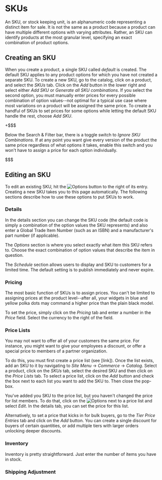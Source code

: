 # SKUs

An SKU, or stock keeping unit, is an alphanumeric code representing a distinct
item for sale. It is not the same as a product because a product can have
multiple different options with varying attributes. Rather, an SKU can identify
products at the most granular level, specifying an exact combination of product
options.

## Creating an SKU

When you create a product, a single SKU called *default* is created. The default
SKU applies to any product options for which you have not created a separate
SKU. To create a new SKU, go to the catalog, click on a product, and select the
*SKUs* tab. Click on the *Add* button in the lower right and select either *Add
SKU* or *Generate all SKU combinations*. If you select the second option, you
must manually enter prices for every possible combination of option values--not
optimal for a typical use case where most variations on a product will be
assigned the same price. To create a handful of SKUs to set prices for some
options while letting the default SKU handle the rest, choose *Add SKU*.

+$$$

Below the Search & Filter bar, there is a toggle switch to *Ignore SKU
Combinations*. If at any point you want give every version of the product 
the same price regardless of what options it takes, enable this switch and
you won't have to assign a price for each option individually. <!--When I try to
enable the Ignore SKU Combinations toggle, I get an error message that says
"Only one SKU can be approved." How do I change the approval status of an
SKU?-->

$$$

## Editing an SKU

To edit an existing SKU, hit the ![Options](../../../images/icon-options.png)
button to the right of its entry. Creating a new SKU takes you to this page
automatically. The following sections describe how to use these options to put
SKUs to work.

### Details

In the details section you can change the SKU code (the default code is simply
a combination of the option values the SKU represents) and also enter a Global
Trade Item Number (such as an ISBN) and a manufacturer's part number (if
applicable). <!--Are these numbers solely for inventory tracking? They don't
appear on the product page.-->

<!--I'm not sure what the *Purchasable* box means, as I can uncheck it and still
add the item to my cart and proceed to checkout.-->

The *Options* section is where you select exactly what item this SKU refers to.
Choose the exact combination of option values that describe the item in
question. <!--This section is not working properly at present-->

The *Schedule* section allows users to display and SKU to customers for
a limited time. The default setting is to publish immediately and never expire.

<!--unchecking the *published* box makes an item unavailable for purchase but
doesn't seem to impact whether this SKUs option value combination is available
on the product page. Is that a problem?-->

### Pricing

The most basic function of SKUs is to assign prices. You can't be limited to
assigning prices at the product level--after all, your widgets in blue and
yellow polka dots may command a higher price than the plain black model.

To set the price, simply click on the *Pricing* tab and enter a number in the
*Price* field. Select the currency to the right of the field.

<!--What purpose does the *Cost* field have, other than for
reference in setting prices?-->

### Price Lists

You may not want to offer all of your customers the same price. For instance,
you might want to give your employees a discount, or offer a special price to
members of a partner organization.

To do this, you must first create a price list (see [link]). Once the list
exists, add an SKU to it by navigating to *Site Menu* &rarr; *Commerce* &rarr;
*Catalog*. Select a product, click on the *SKUs* tab, select the desired SKU and
then click on the *Price Lists* tab. To select a price list, click on the *Add*
button and check the box next to each list you want to add the SKU to. Then
close the pop-box.

You've added you SKU to the price list, but you haven't changed the price for
list members. To do that, click on the
![Options](../../../images/icon-options.png) next to a price list and select
*Edit*. In the details tab, you can set the price for this list.

Alternatively, to set a price that kicks in for bulk buyers, go to the *Tier
Price Entries* tab and click on the *Add* button. You can create a single
discount for buyers of certain quantities, or add multiple tiers with larger
orders unlocking deeper discounts.

<!--This is how I think price lists are supposed to work. At present, however,
none of this seems to affect the price listed on the product page.-->

<!--It looks like you can't set up tiered pricing unless you have a price list
in place. Is that the way it should be? Won't some users want enable tiered
pricing for all customers without bothering with price lists?-->

### Inventory

Inventory is pretty straightforward. Just enter the number of items you have in
stock. <!--Will this number be updated automatically when orders are shipped or
when new supplies are received? How does that work?-->

### Shipping Adjustment

<!--I don't know how this works yet.-->
